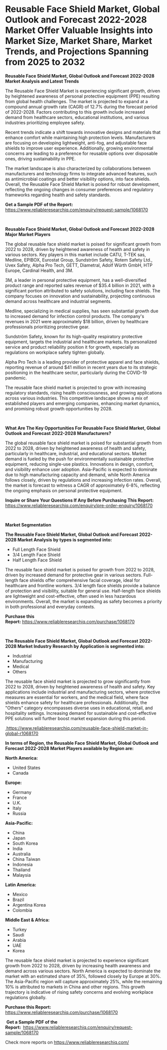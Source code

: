 <p><h1>Reusable Face Shield Market, Global Outlook and Forecast 2022-2028 Market Offer Valuable Insights into Market Size, Market Share, Market Trends, and Projections Spanning from 2025 to 2032</h1></p><p><strong>Reusable Face Shield Market, Global Outlook and Forecast 2022-2028 Market Analysis and Latest Trends</strong></p>
<p><p>The Reusable Face Shield Market is experiencing significant growth, driven by heightened awareness of personal protective equipment (PPE) resulting from global health challenges. The market is projected to expand at a compound annual growth rate (CAGR) of 12.7% during the forecast period of 2022-2028. Factors contributing to this growth include increased demand from healthcare sectors, educational institutions, and various industries prioritizing employee safety.</p><p>Recent trends indicate a shift towards innovative designs and materials that enhance comfort while maintaining high protection levels. Manufacturers are focusing on developing lightweight, anti-fog, and adjustable face shields to improve user experience. Additionally, growing environmental concerns are leading to a preference for reusable options over disposable ones, driving sustainability in PPE.</p><p>The market landscape is also characterized by collaborations between manufacturers and technology firms to integrate advanced features, such as antimicrobial coatings and better visibility options, into face shields. Overall, the Reusable Face Shield Market is poised for robust development, reflecting the ongoing changes in consumer preferences and regulatory frameworks regarding health and safety standards.</p></p>
<p><strong>Get a Sample PDF of the Report:&nbsp;</strong> <a href="https://www.reliableresearchiq.com/enquiry/request-sample/1068170?utm_campaign=2293&utm_medium=2&utm_source=Github&utm_content=ia&utm_term=21032025&utm_id=reusable-face-shield-market-global-outlook-and-forecast-2022-2028">https://www.reliableresearchiq.com/enquiry/request-sample/1068170</a></p>
<p>&nbsp;</p>
<p><strong>Reusable Face Shield Market, Global Outlook and Forecast 2022-2028 Major Market Players</strong></p>
<p><p>The global reusable face shield market is poised for significant growth from 2022 to 2028, driven by heightened awareness of health and safety in various sectors. Key players in this market include CATU, T-TEK sas, Medline, EPIBOX, Eurostat Group, Sundström Safety, Rotem Safety Ltd., Uvex Safety, Alpha Pro Tech, GETT, Diametral, Adolf Würth GmbH, HTP Europe, Cardinal Health, and 3M.</p><p>3M, a leader in personal protective equipment, has a well-diversified product range and reported sales revenue of $35.4 billion in 2021, with a significant portion attributed to safety solutions, including face shields. The company focuses on innovation and sustainability, projecting continuous demand across healthcare and industrial segments.</p><p>Medline, specializing in medical supplies, has seen substantial growth due to increased demand for infection control products. The company's revenues in 2021 were approximately $18 billion, driven by healthcare professionals prioritizing protective gear.</p><p>Sundström Safety, known for its high-quality respiratory protective equipment, targets the industrial and healthcare markets. Its personalized service and product reliability position it for growth, especially as regulations on workplace safety tighten globally.</p><p>Alpha Pro Tech is a leading provider of protective apparel and face shields, reporting revenue of around $41 million in recent years due to its strategic positioning in the healthcare sector, particularly during the COVID-19 pandemic.</p><p>The reusable face shield market is projected to grow with increasing regulatory standards, rising health consciousness, and growing applications across various industries. This competitive landscape shows a mix of established players and emerging companies, enhancing market dynamics, and promising robust growth opportunities by 2028.</p></p>
<p>&nbsp;</p>
<p><strong>What Are The Key Opportunities For Reusable Face Shield Market, Global Outlook and Forecast 2022-2028 Manufacturers?</strong></p>
<p><p>The global reusable face shield market is poised for substantial growth from 2022 to 2028, driven by heightened awareness of health and safety, particularly in healthcare, industrial, and educational sectors. Market demand is fueled by the push for environmentally sustainable protective equipment, reducing single-use plastics. Innovations in design, comfort, and visibility enhance user adoption. Asia-Pacific is expected to dominate due to high manufacturing capacity and demand, while North America follows closely, driven by regulations and increasing infection rates. Overall, the market is forecast to witness a CAGR of approximately 6-8%, reflecting the ongoing emphasis on personal protective equipment.</p></p>
<p><strong>Inquire or Share Your Questions If Any Before Purchasing This Report:</strong> <a href="https://www.reliableresearchiq.com/enquiry/pre-order-enquiry/1068170?utm_campaign=2293&utm_medium=2&utm_source=Github&utm_content=ia&utm_term=21032025&utm_id=reusable-face-shield-market-global-outlook-and-forecast-2022-2028">https://www.reliableresearchiq.com/enquiry/pre-order-enquiry/1068170</a></p>
<p>&nbsp;</p>
<p><strong>Market Segmentation</strong></p>
<p><strong>The Reusable Face Shield Market, Global Outlook and Forecast 2022-2028 Market Analysis by types is segmented into:</strong></p>
<p><ul><li>Full Length Face Shield</li><li>3/4 Length Face Shield</li><li>Half Length Face Shield</li></ul></p>
<p><p>The reusable face shield market is poised for growth from 2022 to 2028, driven by increased demand for protective gear in various sectors. Full-length face shields offer comprehensive facial coverage, ideal for healthcare and frontline workers. 3/4 length face shields provide a balance of protection and visibility, suitable for general use. Half-length face shields are lightweight and cost-effective, often used in less hazardous environments. Overall, the market is expanding as safety becomes a priority in both professional and everyday contexts.</p></p>
<p><strong>Purchase this Report:&nbsp;</strong><a href="https://www.reliableresearchiq.com/purchase/1068170?utm_campaign=2293&utm_medium=2&utm_source=Github&utm_content=ia&utm_term=21032025&utm_id=reusable-face-shield-market-global-outlook-and-forecast-2022-2028">https://www.reliableresearchiq.com/purchase/1068170</a></p>
<p>&nbsp;</p>
<p><strong>The Reusable Face Shield Market, Global Outlook and Forecast 2022-2028 Market Industry Research by Application is segmented into:</strong></p>
<p><ul><li>Industrial</li><li>Manufacturing</li><li>Medical</li><li>Others</li></ul></p>
<p><p>The reusable face shield market is projected to grow significantly from 2022 to 2028, driven by heightened awareness of health and safety. Key applications include industrial and manufacturing sectors, where protective measures are essential for workers, and the medical field, where face shields enhance safety for healthcare professionals. Additionally, the "Others" category encompasses diverse uses in educational, retail, and hospitality settings. Increasing demand for sustainable and cost-effective PPE solutions will further boost market expansion during this period.</p></p>
<p><a href="https://www.reliableresearchiq.com/reusable-face-shield-market-in-global-r1068170?utm_campaign=2293&utm_medium=2&utm_source=Github&utm_content=ia&utm_term=21032025&utm_id=reusable-face-shield-market-global-outlook-and-forecast-2022-2028">&nbsp;https://www.reliableresearchiq.com/reusable-face-shield-market-in-global-r1068170</a></p>
<p><strong>In terms of Region, the Reusable Face Shield Market, Global Outlook and Forecast 2022-2028 Market Players available by Region are:</strong></p>
<p>
    <p> <strong> North America: </strong>
        <ul>
            <li>United States</li>
            <li>Canada</li>
        </ul>
        </p> 
    <p> <strong> Europe: </strong>
        <ul>
            <li>Germany</li>
            <li>France</li>
            <li>U.K.</li>
            <li>Italy</li>
            <li>Russia</li>
        </ul>
        </p> 
    <p> <strong> Asia-Pacific: </strong>
        <ul>
            <li>China</li>
            <li>Japan</li>
            <li>South Korea</li>
            <li>India</li>
            <li>Australia</li>
            <li>China Taiwan</li>
            <li>Indonesia</li>
            <li>Thailand</li>
            <li>Malaysia</li>
        </ul>
        </p> 
    <p> <strong> Latin America: </strong>
        <ul>
            <li>Mexico</li>
            <li>Brazil</li>
            <li>Argentina Korea</li>
            <li>Colombia</li>
        </ul>
        </p> 
    <p> <strong> Middle East & Africa: </strong>
        <ul>
            <li>Turkey</li>
            <li>Saudi</li>
            <li>Arabia</li>
            <li>UAE</li>
            <li>Korea</li>
        </ul>
    </p>
    </p>
<p><p>The reusable face shield market is projected to experience significant growth from 2022 to 2028, driven by increasing health awareness and demand across various sectors. North America is expected to dominate the market with an estimated share of 35%, followed closely by Europe at 30%. The Asia-Pacific region will capture approximately 25%, while the remaining 10% is attributed to markets in China and other regions. This growth trajectory is indicative of rising safety concerns and evolving workplace regulations globally.</p></p>
<p><strong>Purchase this Report: </strong><a href="https://www.reliableresearchiq.com/purchase/1068170?utm_campaign=2293&utm_medium=2&utm_source=Github&utm_content=ia&utm_term=21032025&utm_id=reusable-face-shield-market-global-outlook-and-forecast-2022-2028">https://www.reliableresearchiq.com/purchase/1068170</a></p>
<p>&nbsp;<strong>Get a Sample PDF of the Report:&nbsp;&nbsp;</strong><a href="https://www.reliableresearchiq.com/enquiry/request-sample/1068170?utm_campaign=2293&utm_medium=2&utm_source=Github&utm_content=ia&utm_term=21032025&utm_id=reusable-face-shield-market-global-outlook-and-forecast-2022-2028">https://www.reliableresearchiq.com/enquiry/request-sample/1068170</a></p>
<p><strong></strong></p>
<p>Check more reports on <a href="https://www.reliableresearchiq.com/?utm_campaign=2293&utm_medium=2&utm_source=Github&utm_content=ia&utm_term=21032025&utm_id=reusable-face-shield-market-global-outlook-and-forecast-2022-2028">https://www.reliableresearchiq.com/</a></p>